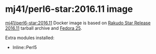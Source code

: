 mj41/perl6-star:2016.11 image
=============================

[mj41/perl6-star:2016.11](https://registry.hub.docker.com/u/mj41/perl6-star/) Docker image
is based on [Rakudo Star Release 2016.11](http://rakudo.org/2016/11/27/announce-rakudo-star-release-2016-11/)
tarball archive and [Fedora 25](https://registry.hub.docker.com/_/fedora/).

Extra modules installed:
* Inline::Perl5
